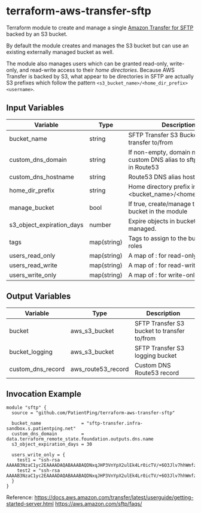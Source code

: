 # terraform-aws-transfer-sftp

Terraform module to create and manage a single [Amazon Transfer for SFTP](https://aws.amazon.com/sftp/) backed by an S3 bucket.

By default the module creates and manages the S3 bucket but can use an existing externally managed bucket as well.

The module also manages users which can be granted read-only, write-only, and read-write access to their _home directories_.  Because AWS Transfer is backed by S3, what appear to be directories in SFTP are actually S3 prefixes which follow the pattern `<s3_bucket_name>/<home_dir_prefix><username>`.

## Input Variables

| Variable                            | Type        | Description                                                                    | Default      | Required |
| ----------------------------------- | ----------- |--------------------------------------------------------------------------------| ------------ | -------- |
| bucket_name                         | string      | SFTP Transfer S3 Bucket to transfer to/from                                    | none         | yes      |
| custom_dns_domain                   | string      | If non-empty, domain name for custom DNS alias to sftp endpoint in Route53     | ""           | no       |
| custom_dns_hostname                 | string      | Route53 DNS alias hostname                                                     | "sftp"       | no       |
| home_dir_prefix                     | string      | Home directory prefix in S3 - <bucket_name>/<home_dir_prefix><username>        | "home/"      | no       |
| manage_bucket                       | bool        | If true, create/manage the S3 bucket in the module                             | True         | no       |
| s3_object_expiration_days           | number      | Expire objects in bucket if managed.                                           | null         | no       |
| tags                                | map(string) | Tags to assign to the buckets and roles                                        | {}           | no       |
| users_read_only                     | map(string) | A map of <username>:<ssh-key> for read-only users                              | {}           | no       |
| users_read_write                    | map(string) | A map of <username>:<ssh-key> for read-write users                             | {}           | no       |
| users_write_only                    | map(string) | A map of <username>:<ssh-key> for write-only users                             | {}           | no       |

## Output Variables

| Variable                            | Type               | Description                                                             |
| ----------------------------------- | ------------------ |------------------------------------------------------------------------ |
| bucket                              | aws_s3_bucket      | SFTP Transfer S3 bucket to transfer to/from                             |
| bucket_logging                      | aws_s3_bucket      | SFTP Transfer S3 logging bucket                                         |
| custom_dns_record                   | aws_route53_record | Custom DNS Route53 record                                               |

## Invocation Example

```
module "sftp" {
  source = "github.com/PatientPing/terraform-aws-transfer-sftp"

  bucket_name               = "sftp-transfer.infra-sandbox.s.patientping.net"
  custom_dns_domain         = data.terraform_remote_state.foundation.outputs.dns.name
  s3_object_expiration_days = 30

  users_write_only = {
    test1 = "ssh-rsa AAAAB3NzaC1yc2EAAAADAQABAAABAQDNxqJHP3VnYpX2ulEk4Lr0icTV/+6O3Jlv7hhWmfz4BfW1Q55CFmyJTwo336L2RYzM67r2kXtaoHDclfmWqFt+zulRdkEMVA+ofHj0wbl680t633kXakOuEHE3/tlPh/MnRBwM6VqAi3ZZhnMJ9R/+Bdulegfu0b9fwOpAE/s3e2XOXsGx6+1wzzLiUnEnvT2MoB/9KasU7pQvZTM5vwX4+tqyULjKUJ3U4e2r8LAXkEVy+Rq+5uhfVADi8qvtJPoEVui5EWfKCyTC9zvgaNoBs6/sK2h0BrKpCaaZ7dSywF9AyM36fZa/cMl2QNQitGfiywWuaHS78jsKmRSR5cyF",
    test2 = "ssh-rsa AAAAB3NzaC1yc2EAAAADAQABAAABAQDNxqJHP3VnYpX2ulEk4Lr0icTV/+6O3Jlv7hhWmfz4BfW1Q55CFmyJTwo336L2RYzM67r2kXtaoHDclfmWqFt+zulRdkEMVA+ofHj0wbl680t633kXakOuEHE3/tlPh/MnRBwM6VqAi3ZZhnMJ9R/+Bdulegfu0b9fwOpAE/s3e2XOXsGx6+1wzzLiUnEnvT2MoB/9KasU7pQvZTM5vwX4+tqyULjKUJ3U4e2r8LAXkEVy+Rq+5uhfVADi8qvtJPoEVui5EWfKCyTC9zvgaNoBs6/sK2h0BrKpCaaZ7dSywF9AyM36fZa/cMl2QNQitGfiywWuaHS78jsjdansfnoe"
  }
}
```

Reference:
https://docs.aws.amazon.com/transfer/latest/userguide/getting-started-server.html
https://aws.amazon.com/sftp/faqs/
